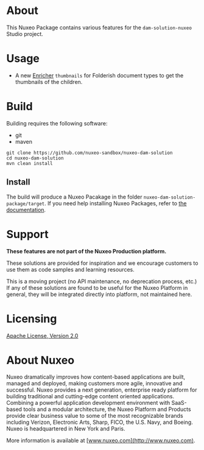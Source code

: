 # About

This Nuxeo Package contains various features for the `dam-solution-nuxeo` Studio project.

# Usage

* A new [Enricher](https://doc.nuxeo.com/n/M8o) `thumbnails` for Folderish document types to get the thumbnails of the children.

# Build

Building requires the following software:

* git
* maven

```
git clone https://github.com/nuxeo-sandbox/nuxeo-dam-solution
cd nuxeo-dam-solution
mvn clean install
```

## Install

The build will produce a Nuxeo Pacakage in the folder `nuxeo-dam-solution-package/target`. If you need help installing Nuxeo Packages, refer to [the documentation](https://doc.nuxeo.com/n/lHZ).

# Support

**These features are not part of the Nuxeo Production platform.**

These solutions are provided for inspiration and we encourage customers to use them as code samples and learning resources.

This is a moving project (no API maintenance, no deprecation process, etc.) If any of these solutions are found to be useful for the Nuxeo Platform in general, they will be integrated directly into platform, not maintained here.


# Licensing

[Apache License, Version 2.0](http://www.apache.org/licenses/LICENSE-2.0)


# About Nuxeo

Nuxeo dramatically improves how content-based applications are built, managed and deployed, making customers more agile, innovative and successful. Nuxeo provides a next generation, enterprise ready platform for building traditional and cutting-edge content oriented applications. Combining a powerful application development environment with SaaS-based tools and a modular architecture, the Nuxeo Platform and Products provide clear business value to some of the most recognizable brands including Verizon, Electronic Arts, Sharp, FICO, the U.S. Navy, and Boeing. Nuxeo is headquartered in New York and Paris.

More information is available at [www.nuxeo.com](http://www.nuxeo.com).